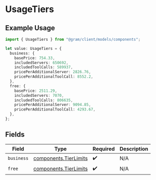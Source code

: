 # UsageTiers

## Example Usage

```typescript
import { UsageTiers } from "@gram/client/models/components";

let value: UsageTiers = {
  business: {
    basePrice: 754.33,
    includedServers: 650692,
    includedToolCalls: 589937,
    pricePerAdditionalServer: 2826.76,
    pricePerAdditionalToolCall: 8552.2,
  },
  free: {
    basePrice: 2511.29,
    includedServers: 7070,
    includedToolCalls: 806635,
    pricePerAdditionalServer: 9094.85,
    pricePerAdditionalToolCall: 4293.67,
  },
};
```

## Fields

| Field                                                          | Type                                                           | Required                                                       | Description                                                    |
| -------------------------------------------------------------- | -------------------------------------------------------------- | -------------------------------------------------------------- | -------------------------------------------------------------- |
| `business`                                                     | [components.TierLimits](../../models/components/tierlimits.md) | :heavy_check_mark:                                             | N/A                                                            |
| `free`                                                         | [components.TierLimits](../../models/components/tierlimits.md) | :heavy_check_mark:                                             | N/A                                                            |